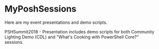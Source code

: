 # MyPoshSessions
Here are my event presentations and demo scripts.

PSHSummit2018 - Presentation includes demo scripts for both Community Lighting Demo (CDL) and "What's Cooking with PowerShell Core?" sessions.

